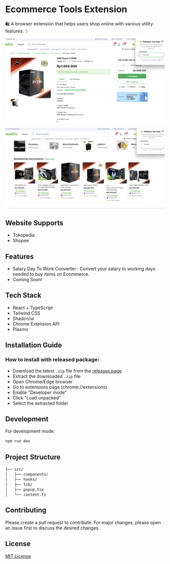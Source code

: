 # Ecommerce Tools Extension
🛍️ A browser extension that helps users shop online with various utility features. ✨

![Screenshot](./assets/screenshots/ss1.png)


![Screenshot](./assets/screenshots/ss2.png)


## Website Supports

- Tokopedia
- Shopee

## Features

- Salary Day To Work Converter : Convert your salary to working days needed to buy items on Ecommerce.
- Coming Soon!

## Tech Stack

- React + TypeScript
- Tailwind CSS
- Shadcn/ui
- Chrome Extension API
- Plasmo

## Installation Guide

### How to install with released package:
   - Download the latest `.zip` file from the [releases page](https://github.com/basstimam/ecommerce-tools/releases)
   - Extract the downloaded `.zip` file
   - Open Chrome/Edge browser
   - Go to extensions page (chrome://extensions)
   - Enable "Developer mode"
   - Click "Load unpacked"
   - Select the extracted folder


## Development

For development mode:
```bash
npm run dev
```

## Project Structure

```
├── src/
│   ├── components/
│   ├── hooks/
│   ├── lib/
│   ├── popup.tsx
│   └── content.ts
```

## Contributing

Please create a pull request to contribute. For major changes, please open an issue first to discuss the desired changes.

## License

[MIT License](LICENSE)
